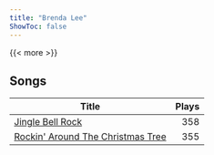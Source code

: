 ```yaml
---
title: "Brenda Lee"
ShowToc: false
---
```


{{< more >}}

## Songs
Title | Plays 
----- | -----: 
[Jingle Bell Rock](/songs/jingle-bell-rock) | 358
[Rockin' Around The Christmas Tree](/songs/rockin-around-the-christmas-tree) | 355

